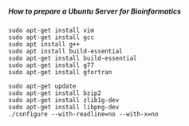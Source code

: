 ##### How to prepare a Ubuntu Server for Bioinformatics
```
sudo apt-get install vim
sudo apt-get install gcc
sudo apt install g++
sudo apt install build-essential
sudo apt-get install build-essential
sudo apt-get install g77
sudo apt-get install gfortran

sudo apt-get update
sudo apt-get install bzip2
sudo apt-get install zlib1g-dev
sudo apt-get install libpng-dev
./configure --with-readline=no --with-x=no







```

